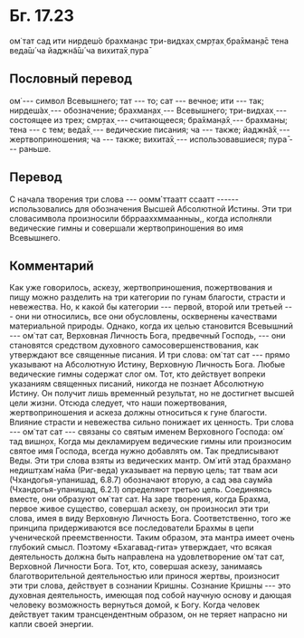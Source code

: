# Бг. 17.23
ом̇ тат сад ити нирдеш́о
брахман̣ас три-видхах̣ смр̣тах̣
бра̄хман̣а̄с тена веда̄ш́ ча
йаджн̃а̄ш́ ча вихита̄х̣ пура̄
## Пословный перевод

ом̇ --- символ Всевышнего; тат --- то; сат --- вечное; ити --- так;
нирдеш́ах̣ --- обозначение; брахман̣ах̣ --- Всевышнего; три-видхах̣ ---
состоящее из трех; смр̣тах̣ --- считающееся; бра̄хман̣а̄х̣ --- брахманы; тена
--- с тем; веда̄х̣ --- ведические писания; ча --- также; йаджн̃а̄х̣ ---
жертвоприношения; ча --- также; вихита̄х̣ --- использовавшиеся; пура̄ ---
раньше.

## Перевод

С начала творения три слова --- оомм̇̇ ттаатт ссаатт ------ использовались
для обозначения Высшей Абсолютной Истины. Эти три словасимвола
произносили ббррааххммаанныы,, когда исполняли ведические гимны и
совершали жертвоприношения во имя Всевышнего.

## Комментарий

Как уже говорилось, аскезу, жертвоприношения, пожертвования и пищу можно
разделить на три категории по гунам благости, страсти и невежества. Но,
к какой бы категории --- первой, второй или третьей --- они ни
относились, все они обусловлены, осквернены качествами материальной
природы. Однако, когда их целью становится Всевышний --- ом̇ тат сат,
Верховная Личность Бога, предвечный Господь, --- они становятся
средством духовного самосовершенствования, как утверждают все священные
писания. И три слова: ом̇ тат сат --- прямо указывают на Абсолютную
Истину, Верховную Личность Бога. Любые ведические гимны содержат слог
ом. Тот, кто действует вопреки указаниям священных писаний, никогда не
познает Абсолютную Истину. Он получит лишь временный результат, но не
достигнет высшей цели жизни. Отсюда следует, что наши пожертвования,
жертвоприношения и аскеза должны относиться к гуне благости. Влияние
страсти и невежества сильно понижает их ценность. Три слова --- ом̇ тат
сат --- связаны со святым именем Верховного Господа: ом̇ тад вишн̣ох̣.
Когда мы декламируем ведические гимны или произносим святое имя Господа,
всегда нужно добавлять ом. Так предписывают Веды. Эти три слова взяты из
ведических мантр. Ом̇ итй этад брахман̣о недишт̣хам̇ на̄ма (Риг-веда)
указывает на первую цель; тат твам аси (Чхандогья-упанишад, 6.8.7)
обозначают вторую, а сад эва саумйа (Чхандогья-упанишад, 6.2.1)
определяют третью цель. Соединяясь вместе, они образуют ом̇ тат сат. На
заре творения, когда Брахма, первое живое существо, совершал аскезу, он
произносил эти три слова, имея в виду Верховную Личность Бога.
Соответственно, того же принципа придерживаются все последователи Брахмы
в цепи ученической преемственности. Таким образом, эта мантра имеет
очень глубокий смысл. Поэтому «Бхагавад-гита» утверждает, что всякая
деятельность должна быть направлена на удовлетворение ом̇ тат сат,
Верховной Личности Бога. Тот, кто, совершая аскезу, занимаясь
благотворительной деятельностью или принося жертвы, произносит эти три
слова, действует в сознании Кришны. Сознание Кришны --- это духовная
деятельность, имеющая под собой научную основу и дающая человеку
возможность вернуться домой, к Богу. Когда человек действует таким
трансцендентным образом, он не теряет напрасно ни капли своей энергии.
